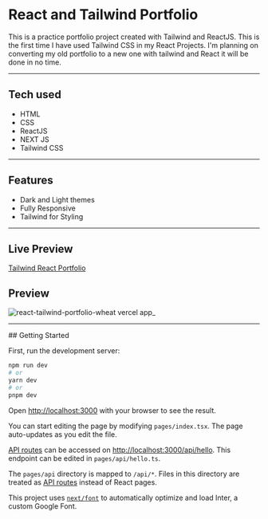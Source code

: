 # React and Tailwind Portfolio

This is a practice portfolio project created with Tailwind and ReactJS. This is the first time I have used Tailwind CSS in my React Projects. I'm planning on converting my old portfolio to a new one with tailwind and React it will be done in no time.

<hr>

## Tech used

- HTML 
- CSS
- ReactJS
- NEXT JS
- Tailwind CSS

<hr>

## Features

- Dark and Light themes
- Fully Responsive
- Tailwind for Styling 

<hr>

## Live Preview
[Tailwind React Portfolio](https://react-tailwind-portfolio-wheat.vercel.app/)


## Preview

![react-tailwind-portfolio-wheat vercel app_](https://user-images.githubusercontent.com/95171638/219949296-4744568a-3048-43a5-ada0-b84baff073bf.png)
<hr>
## Getting Started

First, run the development server:

```bash
npm run dev
# or
yarn dev
# or
pnpm dev
```

Open [http://localhost:3000](http://localhost:3000) with your browser to see the result.

You can start editing the page by modifying `pages/index.tsx`. The page auto-updates as you edit the file.

[API routes](https://nextjs.org/docs/api-routes/introduction) can be accessed on [http://localhost:3000/api/hello](http://localhost:3000/api/hello). This endpoint can be edited in `pages/api/hello.ts`.

The `pages/api` directory is mapped to `/api/*`. Files in this directory are treated as [API routes](https://nextjs.org/docs/api-routes/introduction) instead of React pages.

This project uses [`next/font`](https://nextjs.org/docs/basic-features/font-optimization) to automatically optimize and load Inter, a custom Google Font.
